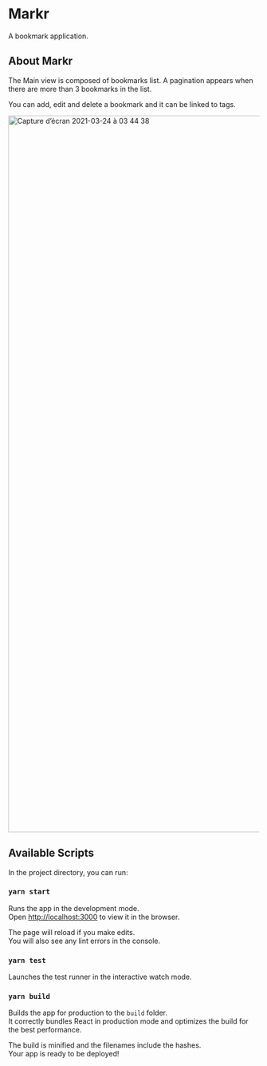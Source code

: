 # Markr

A bookmark application.

## About Markr

The Main view is composed of bookmarks list. A pagination appears when there are more than 3 bookmarks in the list.

You can add, edit and delete a bookmark and it can be linked to tags.

<img width="1436" alt="Capture d’écran 2021-03-24 à 03 44 38" src="https://user-images.githubusercontent.com/21146372/112246633-4b64bf00-8c53-11eb-834f-ccb38c606f7f.png">

## Available Scripts

In the project directory, you can run:

### `yarn start`

Runs the app in the development mode.\
Open [http://localhost:3000](http://localhost:3000) to view it in the browser.

The page will reload if you make edits.\
You will also see any lint errors in the console.

### `yarn test`

Launches the test runner in the interactive watch mode.

### `yarn build`

Builds the app for production to the `build` folder.\
It correctly bundles React in production mode and optimizes the build for the best performance.

The build is minified and the filenames include the hashes.\
Your app is ready to be deployed!
